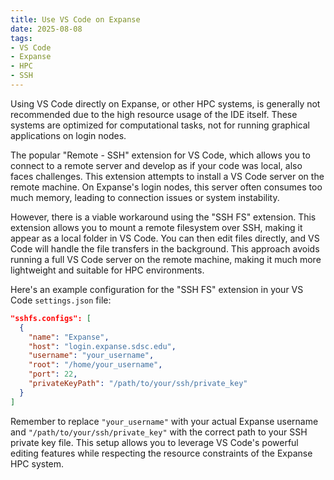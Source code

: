 ```yaml
---
title: Use VS Code on Expanse
date: 2025-08-08
tags:
- VS Code
- Expanse
- HPC
- SSH
---
```


Using VS Code directly on Expanse, or other HPC systems, is generally not recommended due to the high resource usage of the IDE itself. These systems are optimized for computational tasks, not for running graphical applications on login nodes.

The popular "Remote - SSH" extension for VS Code, which allows you to connect to a remote server and develop as if your code was local, also faces challenges. This extension attempts to install a VS Code server on the remote machine. On Expanse's login nodes, this server often consumes too much memory, leading to connection issues or system instability.

However, there is a viable workaround using the "SSH FS" extension. This extension allows you to mount a remote filesystem over SSH, making it appear as a local folder in VS Code. You can then edit files directly, and VS Code will handle the file transfers in the background. This approach avoids running a full VS Code server on the remote machine, making it much more lightweight and suitable for HPC environments.

Here's an example configuration for the "SSH FS" extension in your VS Code `settings.json` file:

```json
"sshfs.configs": [
  {
    "name": "Expanse",
    "host": "login.expanse.sdsc.edu",
    "username": "your_username",
    "root": "/home/your_username",
    "port": 22,
    "privateKeyPath": "/path/to/your/ssh/private_key"
  }
]
```

Remember to replace `"your_username"` with your actual Expanse username and `"/path/to/your/ssh/private_key"` with the correct path to your SSH private key file. This setup allows you to leverage VS Code's powerful editing features while respecting the resource constraints of the Expanse HPC system.
